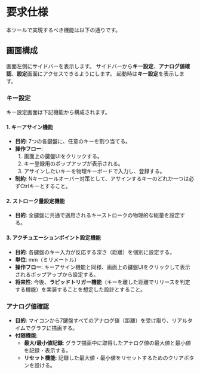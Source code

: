 #  要求仕様

本ツールで実現するべき機能は以下の通りです。

## 画面構成
画面左側にサイドバーを表示します。
サイドバーから**キー設定**、**アナログ値確認**、**設定**画面にアクセスできるようにします。
起動時は**キー設定**を表示します。

### キー設定

キー設定画面は下記機能から構成されます。

#### 1. キーアサイン機能
  - **目的**: 7つの各鍵盤に、任意のキーを割り当てる。
  - **操作フロー**:
    1.  画面上の鍵盤UIをクリックする。
    2.  キー登録用のポップアップが表示される。
    3.  アサインしたいキーを物理キーボードで入力し、登録する。
  - **制約**: Nキーロールオーバー対策として、アサインするキーのどれか一つは必ずCtrlキーとすること。

#### 2. ストローク量設定機能
  - **目的**: 全鍵盤に共通で適用されるキーストロークの物理的な総量を設定する。

#### 3. アクチュエーションポイント設定機能

  - **目的**: 各鍵盤のキー入力が反応する深さ（距離）を個別に設定する。
  - **単位**: mm（ミリメートル）
  - **操作フロー**: キーアサイン機能と同様、画面上の鍵盤UIをクリックして表示されるポップアップから設定する。
  - **将来性**: 今後、**ラピッドトリガー機能**（キーを離した距離でリリースを判定する機能）を実装することを想定した設計とすること。

### アナログ値確認

  - **目的**: マイコンから7鍵盤すべてのアナログ値（距離）を受け取り、リアルタイムでグラフに描画する。
  - **付随機能**:
      - **最大/最小値記録**: グラフ描画中に取得したアナログ値の最大値と最小値を記録・表示する。
      - **リセット機能**: 記録した最大値・最小値をリセットするためのクリアボタンを設ける。